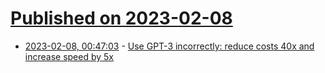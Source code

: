# [Published on 2023-02-08](index.md)

* [2023-02-08, 00:47:03](https://news.ycombinator.com/item?id=34702349) - [Use GPT-3 incorrectly: reduce costs 40x and increase speed by 5x](https://www.buildt.ai/blog/incorrectusage)
